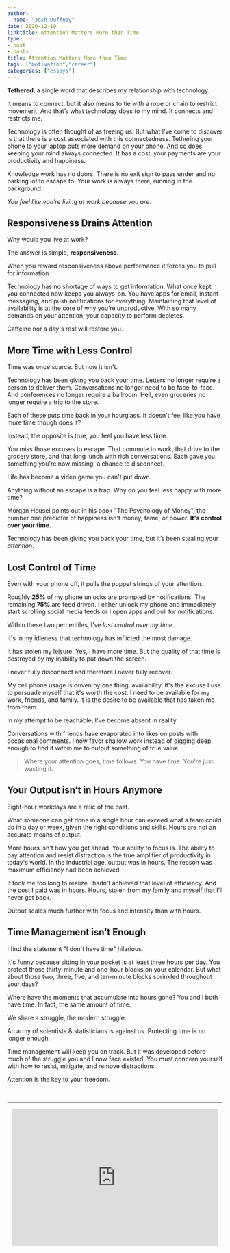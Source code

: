 ```yaml
---
author:
  name: "Josh Duffney"
date: 2020-12-19
linktitle: Attention Matters More than Time
type:
- post
- posts
title: Attention Matters More than Time
tags: ["motivation","career"]
categories: ["essays"]
---
```


**Tethered**, a single word that describes my relationship with technology.

It means to connect, but it also means to tie with a rope or chain to restrict movement. And that’s what technology does to my mind. It connects and restricts me.

Technology is often thought of as freeing us. But what I’ve come to discover is that there is a cost associated with this connectedness. Tethering your phone to your laptop puts more demand on your phone. And so does keeping your mind always connected. It has a cost, your payments are your productivity and happiness.

Knowledge work has no doors. There is no exit sign to pass under and no parking lot to escape to. Your work is always there, running in the background.

_You feel like you’re living at work because you are._

## Responsiveness Drains Attention

Why would you live at work?

The answer is simple, **responsiveness**.

When you reward responsiveness above performance it forces you to pull for information.

Technology has no shortage of ways to get information. What once kept you connected now keeps you always-on. You have apps for email, instant messaging, and push notifications for everything. Maintaining that level of availability is at the core of why you’re unproductive. With so many demands on your attention, your capacity to perform depletes.

Caffeine nor a day's rest will restore you.

## More Time with Less Control

Time was once scarce. But now it isn't.

Technology has been giving you back your time. Letters no longer require a person to deliver them. Conversations no longer need to be face-to-face. And conferences no longer require a ballroom. Hell, even groceries no longer require a trip to the store.

Each of these puts time back in your hourglass. It doesn't feel like you have more time though does it?

Instead, the opposite is true, you feel you have less time.

You miss those excuses to escape. That commute to work, that drive to the grocery store, and that long lunch with rich conversations. Each gave you something you're now missing, a chance to disconnect.

Life has become a video game you can't put down.

Anything without an escape is a trap. Why do you feel less happy with more time?

Morgan Housel points out in his book "The Psychology of Money", the number one predictor of happiness isn't money, fame, or power. **It's control over your time.**

Technology has been giving you back your time, but it’s been stealing your _attention_.

## Lost Control of Time

Even with your phone off, it pulls the puppet strings of your attention.

Roughly **25%** of my phone unlocks are prompted by notifications. The remaining **75%** are feed driven. I either unlock my phone and immediately start scrolling social media feeds or I open apps and pull for notifications.

Within these two percentiles, I've _lost control over my time_.

It's in my idleness that technology has inflicted the most damage.

It has stolen my leisure. Yes, I have more time. But the quality of that time is destroyed by my inability to put down the screen.

I never fully disconnect and therefore I never fully recover.

My cell phone usage is driven by one thing, availability. It's the excuse I use to persuade myself that it's worth the cost. I need to be available for my work, friends, and family. It is the desire to be available that has taken me from them.

In my attempt to be reachable, I've become absent in reality.

Conversations with friends have evaporated into likes on posts with occasional comments. I now favor shallow work instead of digging deep enough to find it within me to output something of true value. 

> Where your attention goes, time follows. You have time. You're just wasting it.

## Your Output isn’t in Hours Anymore

Eight-hour workdays are a relic of the past.

What someone can get done in a single hour can exceed what a team could do in a day or week, given the right conditions and skills. Hours are not an accurate means of output.

More hours isn't how you get ahead. Your ability to focus is. The ability to pay attention and resist distraction is the true amplifier of productivity in today's world. In the industrial age, output was in hours. The reason was maximum efficiency had been achieved.

It took me too long to realize I hadn't achieved that level of efficiency. And the cost I paid was in hours. Hours, stolen from my family and myself that I’ll never get back.

Output scales much further with focus and intensity than with hours.

## Time Management isn’t Enough

I find the statement "I don't have time" hilarious.

It's funny because sitting in your pocket is at least three hours per day. You protect those thirty-minute and one-hour blocks on your calendar. But what about those two, three, five, and ten-minute blocks sprinkled throughout your days?

Where have the moments that accumulate into hours gone? You and I both have time. In fact, the same amount of time.

We share a struggle, the modern struggle.

An army of scientists & statisticians is against us. Protecting time is no longer enough.

Time management will keep you on track. But it was developed before much of the struggle you and I now face existed. You must concern yourself with how to resist, mitigate, and remove distractions.

Attention is the key to your freedom.

<br>

---
<div align="center">
<iframe src="https://duffney.substack.com/embed" width="480" height="320" style="border:1px solid #EEE; background:white;" frameborder="0" scrolling="no"></iframe>
</div> 